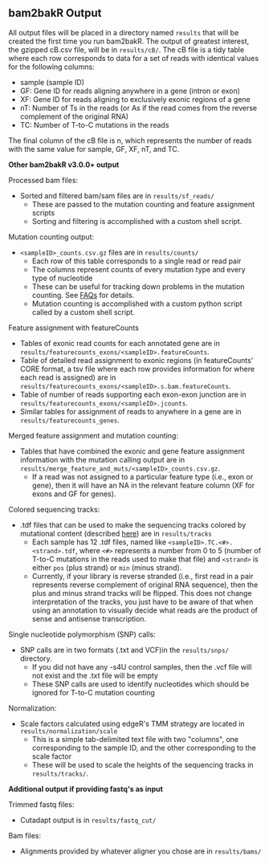 ## bam2bakR Output

All output files will be placed in a directory named `results` that will be created the first time you run bam2bakR. The output of greatest interest, the gzipped cB.csv file, will be in `results/cB/`. The cB file is a tidy table where each row corresponds to data for a set of reads with identical values for the following columns:

  * sample (sample ID)
  * GF: Gene ID for reads aligning anywhere in a gene (intron or exon)
  * XF: Gene ID for reads aligning to exclusively exonic regions of a gene
  * nT: Number of Ts in the reads (or As if the read comes from the reverse complement of the original RNA)
  * TC: Number of T-to-C mutations in the reads

The final column of the cB file is n, which represents the number of reads with the same value for sample, GF, XF, nT, and TC.

**Other bam2bakR v3.0.0+ output**

Processed bam files:

* Sorted and filtered bam/sam files are in `results/sf_reads/`
  - These are passed to the mutation counting and feature assignment scripts
  - Sorting and filtering is accomplished with a custom shell script.

Mutation counting output:

* `<sampleID>_counts.csv.gz` files are in `results/counts/`
  - Each row of this table corresponds to a single read or read pair
  - The columns represent counts of every mutation type and every type of nucleotide
  - These can be useful for tracking down problems in the mutation counting. See [FAQs](faqs.md) for details.
  - Mutation counting is accomplished with a custom python script called by a custom shell script.

Feature assignment with featureCounts

* Tables of exonic read counts for each annotated gene are in `results/featurecounts_exons/<sampleID>.featureCounts`.
* Table of detailed read assignment to exonic regions (in featureCounts' CORE format, a tsv file where each row provides information for where each read is assigned) are in `results/featurecounts_exons/<sampleID>.s.bam.featureCounts`.
* Table of number of reads supporting each exon-exon junction are in `results/featurecounts_exons/<sampleID>.jcounts`.
* Similar tables for assignment of reads to anywhere in a gene are in `results/featurecounts_genes`.


Merged feature assignment and mutation counting:

* Tables that have combined the exonic and gene feature assignment information with the mutation calling output are in `results/merge_feature_and_muts/<sampleID>_counts.csv.gz`. 
  - If a read was not assigned to a particular feature type (i.e., exon or gene), then it will have an NA in the relevant feature column (XF for exons and GF for genes).


Colored sequencing tracks:

* .tdf files that can be used to make the sequencing tracks colored by mutational content (described [here](../tracks.md)) are in `results/tracks`
  - Each sample has 12 .tdf files, named like `<sampleID>.TC.<#>.<strand>.tdf`, where `<#>` represents a number from 0 to 5 (number of T-to-C mutations in the reads used to make that file) and `<strand>` is either `pos` (plus strand) or `min` (minus strand).
  - Currently, if your library is reverse stranded (i.e., first read in a pair represents reverse complement of original RNA sequence), then the plus and minus strand tracks will be flipped. This does not change interpretation of the tracks, you just have to be aware of that when using an annotation to visually decide what reads are the 
  product of sense and antisense transcription.

Single nucleotide polymorphism (SNP) calls:

* SNP calls are in two formats (.txt and VCF)in the `results/snps/` directory.
  - If you did not have any -s4U control samples, then the .vcf file will not exist and the .txt file will be empty
  - These SNP calls are used to identify nucleotides which should be ignored for T-to-C mutation counting

Normalization:

* Scale factors calculated using edgeR's TMM strategy are located in `results/normalization/scale`
  - This is a simple tab-delimited text file with two "columns", one corresponding to the sample ID, and the other corresponding to the scale factor
  - These will be used to scale the heights of the sequencing tracks in `results/tracks/`.


**Additional output if providing fastq's as input**

Trimmed fastq files:

* Cutadapt output is in `results/fastq_cut/`

Bam files:

* Alignments provided by whatever aligner you chose are in `results/bams/`